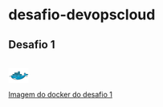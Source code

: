 # desafio-devopscloud 


## Desafio 1

<div style="display: inline_block"><br>  <img align="center" alt="Bash" height="30" width="40" src="https://github.com/devicons/devicon/blob/master/icons/docker/docker-original.svg">
</div>

[Imagem do docker do desafio 1](https://hub.docker.com/repository/docker/carlose5700/desafio-devops-cloud/tags/latest/sha256-0c9fbc917916225285dfe46175832af2c35d3bf9780016e6292d590b58131476)